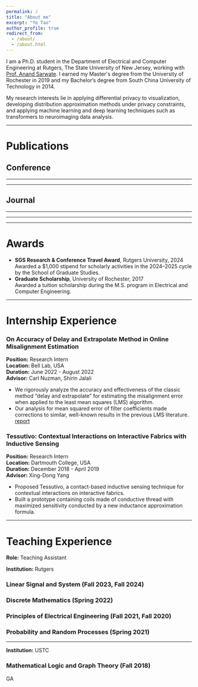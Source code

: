 ```yaml
---
permalink: /
title: "About me"
excerpt: "Ye Tao"
author_profile: true
redirect_from: 
  - /about/
  - /about.html 
---
```

<script src="_pages/paper.js"></script>

I am a Ph.D. student in the Department of Electrical and Computer Engineering at Rutgers, The State University of New Jersey, working with [Prof. Anand Sarwate](https://adsarwate.github.io). I earned my Master's degree from the University of Rochester in 2019 and my Bachelor’s degree from South China University of Technology in 2014.

My research interests lie in applying differential privacy to visualization, developing distribution approximation methods under privacy constraints, and applying machine learning and deep learning techniques such as transformers to neuroimaging data analysis.

------

<div id="publications"></div>

Publications
======

Conference
------
<script>
  document.write(generatePaperHTML(
    "photo_yetao.jpeg",
    "Differentially Private Distribution Estimation Using Functional Approximation. (ICASSP 2025)",
    "Ye Tao and Anand D. Sarwate",
    "The cumulative distribution function (CDF) is fundamental due to its ability to reveal information about random variables, making it essential in studies that require privacy-preserving methods to protect sensitive data. This paper introduces a novel privacy-preserving CDF method inspired by the functional analysis and functional mechanism. Our approach projects the empirical CDF into a predefined space, approximating it using specific functions, and protects the coefficients to achieve a differentially private empirical CDF. Compared to existing methods like histogram queries and adaptive quantiles, our method is preferable in decentralized settings and scenarios where CDFs must be updated with newly collected data.",
    "https://ieeexplore.ieee.org/document/10890461"
  ));
  </script>

---

<script>
  document.write(generatePaperHTML(
    "photo_yetao.jpeg",
    "Federated Privacy-Preserving Visualization: A Vision Paper. (IEEE BigData 2024)",
    "Ye Tao, Anand D. Sarwate, Sandeep Panta, Sergey Plis, and Vince D. Calhoun",
    "Federated learning (FL) for distributed data has gained significant attention by enabling model training on local data without transferring it to a central system. While this approach protects sensitive information, risks of data leakage still persist, necessitating the integration of privacy-preserving techniques such as differential privacy. In many FL applications, tasks like exploratory data analysis or tracking and monitoring data that change over time are essential. For these purposes, analysts rely on data visualizations to make decisions or draw conclusions. This vision paper emphasizes the importance of federated privacy-preserving visualization and outlines a general pipeline for its implementation. We discuss the challenges of integrating federated visualizations with differential privacy and demonstrate the feasibility of this approach through examples, such as federated privacy-preserving boxplots, scatterplots, and correlation visualizations in neuroimaging. This highlights the need for further research in this promising field.",
    "https://ieeexplore.ieee.org/abstract/document/10825849"
  ));
  </script>

---

<script>
  document.write(generatePaperHTML(
    "photo_yetao.jpeg",
    "Privacy-Preserving Visualization of Brain Functional Network Connectivity. (ISBI 2024)",
    "Ye Tao, Anand D. Sarwate, Sandeep Panta, Sergey Plis, and Vince D. Calhoun",
    "The connectogram is a commonly used visualization of brain functional network connectivity (FNC). In this paper we study the problem of privacy-preserving connectogram visualization using differential privacy. We investigate several approaches based on perturbing correlation values and characterize their privacy cost and the impact of pre- and post-processing. In order to obtain a better privacy/visual utility tradeoff, we propose a new workflow for connectogram visualization with privacy guarantees. This workflow successfully generates connectograms similar to their non-private counterparts for group comparisons. Experiments show that qualitative assessments can be preserved while guaranteeing privacy. These results show that differential privacy is a promising method for protecting sensitive information in data visualization for biomedical data.",
    "https://ieeexplore.ieee.org/abstract/document/10635222"
  ));
  </script>

Journal
------

<script>
  document.write(generatePaperHTML(
    "photo_yetao.jpeg",
    "Differentially Private Distribution Estimation Using Functional Approximation. (arXiv)",
    "Ye Tao and Anand D. Sarwate",
    "The cumulative distribution function (CDF) is fundamental due to its ability to reveal information about random variables, making it essential in studies that require privacy-preserving methods to protect sensitive data. This paper introduces a novel privacy-preserving CDF method inspired by the functional analysis and functional mechanism. Our approach projects the empirical CDF into a predefined space, approximating it using specific functions, and protects the coefficients to achieve a differentially private empirical CDF. Compared to existing methods like histogram queries and adaptive quantiles, our method is preferable in decentralized settings and scenarios where CDFs must be updated with newly collected data.",
    "https://arxiv.org/abs/2501.06620"
  ));
</script>

---

<script>
  document.write(generatePaperHTML(
    "photo_yetao.jpeg",
    "Privacy-Preserving Visualization of Brain Functional Connectivity. (bioRxiv)",
    "Ye Tao, Anand D. Sarwate, Sandeep Panta, Sergey Plis, and Vince D. Calhoun",
    "Privacy protection is important in visualization due to the risk of leaking personal sensitive information. In this paper, we study the problem of privacy-preserving visualizations using differential privacy, employing biomedical data from neuroimaging as a use case. We investigate several approaches based on perturbing correlation values and characterize their privacy cost and the impact of pre- and post-processing. To obtain a better privacy/visual utility tradeoff, we propose workflows for connectogram and seed-based connectivity visualizations, respectively. These workflows successfully generate visualizations similar to their non-private counterparts. Experiments show that qualitative assessments can be preserved while guaranteeing privacy. These results show that differential privacy is a promising method for protecting sensitive information in data visualization.",
    "https://pmc.ncbi.nlm.nih.gov/articles/PMC11507778/"
  ));
</script>

---

<script>
  document.write(generatePaperHTML(
    "photo_yetao.jpeg",
    "Processing speed and attention training modifies autonomic flexibility: A mechanistic intervention study. (Neuroimage 2020)",
    "Feng V. Lin, Ye Tao, Quanjing Chen, Mia Anthony, Zhengwu Zhang, Duje Tadin, and Kathi L. Heffner",
    "Adaptation capacity is critical for maintaining cognition, yet it is understudied in groups at risk for dementia. Autonomic nervous system (ANS) is critical for neurovisceral integration and is a key contributor to adaptation capacity. To determine the central nervous system’s top-down regulation of ANS, we conducted a mechanistic randomized controlled trial study, using a 6-week processing speed and attention (PS/A)-targeted intervention. Eighty-four older adults with amnestic mild cognitive impairment (aMCI) were randomized to a 6-week PS/A-targeted intervention or an active control without PS/A. Utilizing repeated measures (i.e., PS/A test different from the intervention, resting and cognitive task-based ECG, and resting fMRI) at baseline, immediately post-intervention (post-test), and 6-month follow-up, we aimed to test whether PS/A causally influences vagal control of ANS via their shared central neural pathways in aMCI. We indexed vagal control of ANS using high-frequency heart rate variability (HF-HRV) extracted from ECG data. Functional brain connectivity patterns were extracted from fMRI using advanced statistical tools. Compared to the control group, the intervention group showed significant improvement in PS/A, HF-HRV, salience network (SN), central executive network (CEN), and frontal parietal network (FPN) connectivity at post-test; the effect on SN, CEN, and FPN remained at 6-month follow-up. Changes in PS/A and SN connectivity significantly predicted change in HF-HRV from baseline to post-test and/or 6-month-follow-up. Age, neurodegeneration, nor sex did not affect these relationships. This work provides novel support for top-down regulation of PS/A and associated SN on vagal control of ANS. Intervening PS/A may be a viable approach for promoting adaptation capacity in groups at risk for dementia.",
    "https://www.sciencedirect.com/science/article/pii/S1053811920302172"
  ));
  </script>

---

<div id="awards"></div>

Awards
======

<ul>
  <li>
    <strong>SGS Research & Conference Travel Award</strong>, Rutgers University, 2024  
    <br>
    Awarded a $1,000 stipend for scholarly activities in the 2024–2025 cycle by the School of Graduate Studies.
  </li>

  <li>
    <strong>Graduate Scholarship</strong>, University of Rochester, 2017
    <br>
    Awarded a tuition scholarship during the M.S. program in Electrical and Computer Engineering.
  </li>
</ul>

---

<div id="internship experience"></div>

Internship Experience
======

### On Accuracy of Delay and Extrapolate Method in Online Misalignment Estimation
**Position:** Research Intern  
**Location:** Bell Lab, USA  
**Duration:** June 2022 - August 2022  
**Advisor:** Carl Nuzman, Shirin Jalali  
- We rigorously analyze the accuracy and effectiveness of the classic method “delay and extrapolate” for estimating the misalignment error when applied to the least mean squares (LMS) algorithm.
- Our analysis for mean squared error of filter coefficients made corrections to similar, well-known results in the previous LMS literature. [report](/files/bell_lab.pdf)

### Tessutivo: Contextual Interactions on Interactive Fabrics with Inductive Sensing
**Position:** Research Intern  
**Location:** Dartmouth College, USA  
**Duration:** December 2018 - April 2019  
**Advisor:** Xing-Dong Yang  
- Proposed Tessutivo, a contact-based inductive sensing technique for contextual interactions on interactive fabrics.
- Built a prototype containing coils made of conductive thread with maximized sensitivity conducted by a new inductance approximation formula.

---

<div id="teaching"></div>

Teaching Experience
======

**Role:** Teaching Assistant 

**Institution:** Rutgers  

### Linear Signal and System (Fall 2023, Fall 2024) 

### Discrete Mathematics (Spring 2022)  

### Principles of Electrical Engineering (Fall 2021, Fall 2020)

### Probability and Random Processes (Spring 2021)  

---
**Institution:** USTC  

### Mathematical Logic and Graph Theory (Fall 2018)  

GA